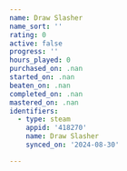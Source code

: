 ```yaml
---
name: Draw Slasher
name_sort: ''
rating: 0
active: false
progress: ''
hours_played: 0
purchased_on: .nan
started_on: .nan
beaten_on: .nan
completed_on: .nan
mastered_on: .nan
identifiers:
  - type: steam
    appid: '418270'
    name: Draw Slasher
    synced_on: '2024-08-30'

---
```

